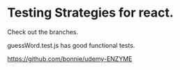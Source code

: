 # Testing Strategies for react.

Check out the branches.

guessWord.test.js has good functional tests.

https://github.com/bonnie/udemy-ENZYME
